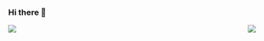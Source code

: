 ### Hi there 👋
 

<p align="right">
<img align="left" src="https://github-readme-stats.vercel.app/api?username=hdinson&count_private=true&show_icons=true&hide=stars,prs&include_all_commits=true"/> 
<img float="right" src="https://github-readme-stats.vercel.app/api/top-langs/?username=hdinson&layout=compact&hide=HTML" />
</p>
